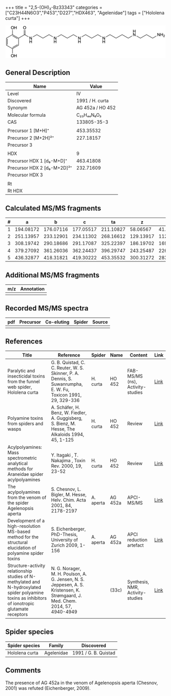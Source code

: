 +++
title = "2,5-(OH)₂-Bz33343"
categories = ["C23H44N6O3","P453","D227","HDX463",
"Agelenidae"]
tags = ["Hololena curta"]
+++

![](/img/2-5-OH2-Bz33343.png)

## General Description

| Name                        | Value            |
|-----------------------------|------------------|
| Level                       | IV               |
| Discovered                  | 1991 / H. curta  |
| Synonym                     | AG 452a / HO 452 |
| Molecular formula           | C₂₃H₄₄N₆O₃       |
| CAS                         | 133805-35-3      |
|                             |                  |
| Precursor 1 [M+H]⁺          | 453.35532        |
| Precursor 2 [M+2H]²⁺        | 227.18157        |
| Precursor 3                 |                  |
|                             |                  |
| HDX                         | 9                |
| Precursor HDX 1 [d₉-M+D]⁺   | 463.41808        |
| Precursor HDX 2 [d₉-M+2D]²⁺ | 232.71609        |
| Precursor HDX 3             |                  |
|                             |                  |
| Rt                          |                  |
| Rt HDX                      |                  |

## Calculated MS/MS fragments

| # | a         | b         | c         | ta        | z         | y         | tz        |
|---|-----------|-----------|-----------|-----------|-----------|-----------|-----------|
| 1 | 194.08172 | 176.07116 | 177.05517 | 211.10827 | 58.06567  | 41.03912  | 75.09222  |
| 2 | 251.13957 | 233.12901 | 234.11302 | 268.16612 | 129.13917 | 112.11262 | 146.16572 |
| 3 | 308.19742 | 290.18686 | 291.17087 | 325.22397 | 186.19702 | 169.17047 | 203.22357 |
| 4 | 379.27092 | 361.26036 | 362.24437 | 396.29747 | 243.25487 | 226.22832 | 260.28142 |
| 5 | 436.32877 | 418.31821 | 419.30222 | 453.35532 | 300.31272 | 283.28617 | 317.33927 |

## Additional MS/MS fragments

| m/z       | Annotation |
|-----------|------------|
|           |            |

## Recorded MS/MS spectra

| pdf | Precursor | Co-eluting | Spider    | Source                              |
|-----|-----------|------------|-----------|-------------------------------------|
|     |           |            |           |                                     |

## References

| Title                                                                                                                                              | Reference                                                                                                                      | Spider    | Name    | Content                          | Link                                                                                                                          |
|----------------------------------------------------------------------------------------------------------------------------------------------------|--------------------------------------------------------------------------------------------------------------------------------|-----------|---------|----------------------------------|-------------------------------------------------------------------------------------------------------------------------------|
| Paralytic and insecticidal toxins from the funnel web spider, Hololena curta                                                                       | G. B. Quistad, C. C. Reuter, W. S. Skinner, P. A. Dennis, S. Suwanrumpha, E. W. Fu, Toxicon 1991, 29, 329-336                  | H. curta  | HO 452  | FAB-MS/MS (ns), Activity-studies | [Link](https://www.sciencedirect.com/science/article/pii/004101019190286Z)                                                    |
| Polyamine toxins from spiders and wasps                                                                                                            | A. Schäfer, H. Benz, W. Fiedler, A. Guggisberg, S. Bienz, M. Hesse, The Alkaloids 1994, 45, 1-125                              | H. curta  | HO 452  | Review                           | [Link](https://www.sciencedirect.com/science/article/pii/S009995980860276X)                                                   |
| Acylpolyamines: Mass spectrometric analytical methods for Araneidae spider acylpolyamines                                                          | Y. Itagaki , T. Nakajima , Toxin Rev. 2000, 19, 23-52                                                                          | H. curta  | HO 452  | Review                           | [Link](https://www.tandfonline.com/doi/abs/10.1081/TXR-100100314)                                                             |
| The acylpolyamines from the venom of the spider Agelenopsis aperta                                                                                 | S. Chesnov, L. Bigler, M. Hesse, Helv. Chim. Acta 2001, 84, 2178-2197                                                          | A. aperta | AG 452a | APCI-MS/MS                       | [Link](https://onlinelibrary.wiley.com/doi/abs/10.1002/1522-2675%2820010815%2984%3A8%3C2178%3A%3AAID-HLCA2178%3E3.0.CO%3B2-N) |
| Development of a high-resolution MS-based method for the structural elucidation of polyamine spider toxins                                         | S. Eichenberger, PhD-Thesis, University of Zurich 2009, 1-156                                                                  | A. aperta | AG 452a | APCI reduction artefact          | [Link](https://www.zora.uzh.ch/id/eprint/12787/1/Eichenberger.pdf)                                                            |
| Structure-activity relationship studies of N-methylated and N-hydroxylated spider polyamine toxins as inhibitors of ionotropic glutamate receptors | N. G. Norager, M. H. Poulson, A. G. Jensen, N. S. Jeppesen, A. S. Kristensen, K. Strømgaard, J. Med. Chem. 2014, 57, 4940-4949 |           | (33c)   | Synthesis, NMR, Activity-studies | [Link](https://pubs.acs.org/doi/abs/10.1021/jm5004705)                                                                        |

## Spider species

| Spider species | Family     | Discovered           |
|----------------|------------|----------------------|
| Hololena curta | Agelenidae | 1991 / G. B. Quistad |

## Comments
The presence of AG 452a in the venom of Agelenopsis aperta (Chesnov, 2001) was refuted (Eichenberger, 2009).